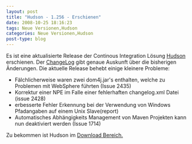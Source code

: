 ```yaml
---
layout: post
title: "Hudson - 1.256 - Erschienen"
date: 2008-10-25 18:16:23
tags: Neue Versionen,Hudson
categories: Neue Versionen,Hudson
post-type: blog
---
```

Es ist eine aktualisierte Release der Continous Integration Lösung [Hudson](https://hudson.dev.java.net/) erschienen.
Der [ChangeLog](https://hudson.dev.java.net/changelog.html) gibt genaue Auskunft über die bisherigen Änderungen. 
Die aktuelle Release behebt einige kleinere Probleme:

+ Fälchlicherweise waren zwei dom4j.jar's enthalten, welche zu Problemen mit WebSphere führten (Issue 2435)
+ Korrektur einer NPE im Falle einer fehlerhaften changelog.xml Datei (issue 2428)
+ erbesserte Fehler Erkennung bei der Verwendung von Windows Pfadangaben auf einem Unix Slave(report)
+ Automatisches Abhängigkeits Management von Maven Projekten kann nun deaktiviert werden (Issue 1714)

Zu bekommen ist Hudson im [Download Bereich.](https://hudson.dev.java.net/servlets/ProjectDocumentList?folderID=2761&expandFolder=2761&folderID=0)

